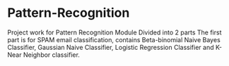 # Pattern-Recognition
Project work for Pattern Recognition Module
Divided into 2 parts
The first part is for SPAM email classification, contains Beta-binomial Naive Bayes Classifier, Gaussian Naive Classifier, Logistic Regression Classifier and K-Near Neighbor classifier.
